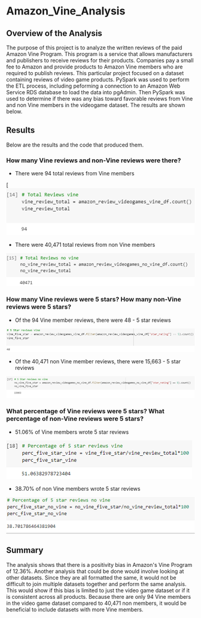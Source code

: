 # Amazon_Vine_Analysis
## Overview of the Analysis

The purpose of this project is to analyze the written reviews of the paid Amazon Vine Program. This program is a service that allows manufacturers and publishers to receive reviews for their products. Companies pay a small fee to Amazon and provide products to Amazon Vine members who are required to publish reviews. This particular project focused on a dataset containing reviews of video game products. PySpark was used to perform the ETL process, including peforming a connection to an Amazon Web Service RDS database to load the data into pgAdmin. Then PySpark was used to determine if there was any bias toward favorable reviews from Vine and non Vine members in the videogame dataset. The results are shown below.

## Results
Below are the results and the code that produced them. 

### How many Vine reviews and non-Vine reviews were there?
  * There were 94 total reviews from Vine members

[![Total Vine.png](https://github.com/JeremyKRay/Amazon_Vine_Analysis/blob/88f048384839d7860ceb15bdbc9972769d97b6b2/Total%20Vine.png)

  * There were 40,471 total reviews from non Vine members

![Total No Vine.png](https://github.com/JeremyKRay/Amazon_Vine_Analysis/blob/88f048384839d7860ceb15bdbc9972769d97b6b2/Total%20No%20Vine.png)

### How many Vine reviews were 5 stars? How many non-Vine reviews were 5 stars?
  * Of the 94 Vine member reviews, there were 48 - 5 star reviews

![Vine 5 star.png](https://github.com/JeremyKRay/Amazon_Vine_Analysis/blob/88f048384839d7860ceb15bdbc9972769d97b6b2/Vine%205%20star.png)

  * Of the 40,471 non Vine member reviews, there were 15,663 - 5 star reviews

![No Vine 5 star.png](https://github.com/JeremyKRay/Amazon_Vine_Analysis/blob/88f048384839d7860ceb15bdbc9972769d97b6b2/No%20Vine%205%20star.png)
   
### What percentage of Vine reviews were 5 stars? What percentage of non-Vine reviews were 5 stars?
  * 51.06% of Vine members wrote 5 star reviews

![perc 5 star vine.png](https://github.com/JeremyKRay/Amazon_Vine_Analysis/blob/88f048384839d7860ceb15bdbc9972769d97b6b2/perc%205%20star%20vine.png)

  * 38.70% of non Vine members wrote 5 star reviews

![perc_5 star no vine.png](https://github.com/JeremyKRay/Amazon_Vine_Analysis/blob/88f048384839d7860ceb15bdbc9972769d97b6b2/perc%205%20star%20no%20vine.png)

## Summary
The analysis shows that there is a positivity bias in Amazon's Vine Program of 12.36%. Another analysis that could be done would involve looking at other datasets. Since they are all formatted the same, it would not be difficult to join multiple datasets together and perform the same analysis. This would show if this bias is limited to just the video game dataset or if it is consistent across all products. Because there are only 94 Vine members in the video game dataset compared to 40,471 non members, it would be beneficial to include datasets with more Vine members. 
